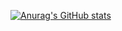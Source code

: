[![Anurag's GitHub stats](https://github-readme-stats.vercel.app/api?Clebertonkobay=anuraghazra)](https://github.com/anuraghazra/github-readme-stats)
